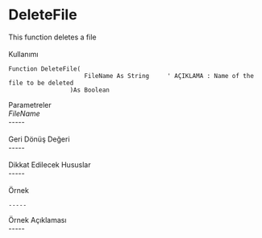 # DeleteFile

This function deletes a file\
\
Kullanımı

```
Function DeleteFile(
                     FileName As String     ' AÇIKLAMA : Name of the file to be deleted
                 )As Boolean
```

Parametreler\
_FileName_\
\-----\
\
Geri Dönüş Değeri\
\-----\
\
Dikkat Edilecek Hususlar\
\-----\
\
Örnek

```
-----
```

Örnek Açıklaması\
\-----
